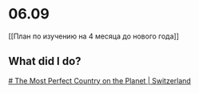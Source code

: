# 06.09

[[План по изучению на 4 месяца до нового года]]

## What did I do?
[# The Most Perfect Country on the Planet | Switzerland](https://www.youtube.com/watch?v=xLTCivIB4kU)

